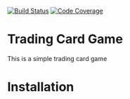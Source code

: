 [![Build Status](https://travis-ci.org/caltuntas/trading-card-game.svg?branch=master)](https://travis-ci.org/caltuntas/trading-card-game)
[![Code Coverage](https://codecov.io/github/caltuntas/trading-card-game/coverage.svg)](https://codecov.io/gh/caltuntas/trading-card-game)

# Trading Card Game
This is a simple trading card game


# Installation
